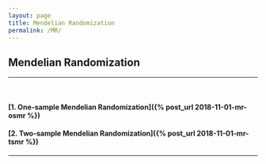 ```yaml
---
layout: page
title: Mendelian Randomization
permalink: /MR/
---
```

## Mendelian Randomization

<hr>
<br>

#### [1. One-sample Mendelian Randomization]({% post_url 2018-11-01-mr-osmr %})

#### [2. Two-sample Mendelian Randomization]({% post_url 2018-11-01-mr-tsmr %})

<hr>
<br>
